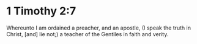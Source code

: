 # 1 Timothy 2:7

Whereunto I am ordained a preacher, and an apostle, (I speak the truth in Christ, [and] lie not;) a teacher of the Gentiles in faith and verity.